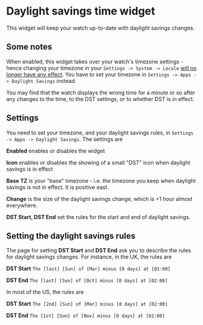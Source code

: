 # Daylight savings time widget

This widget will keep your watch up-to-date with daylight savings changes.

## Some notes

When enabled, this widget takes over your watch's timezone settings - hence changing your timezone in your `Settings -> System -> Locale` <u>will no longer have any effect</u>. You have to set your timezone in `Settings -> Apps -> Daylight Savings` instead.

You may find that the watch displays the wrong time for a minute or so after any changes to the time, to the DST settings, or to whether DST is in effect.

## Settings

You need to set your timezone, and your daylight savings rules, in `Settings -> Apps -> Daylight Savings`. The settings are

**Enabled** enables or disables the widget

**Icon** enables or disables the showing of a small "DST" icon when daylight savings is in effect

**Base TZ** is your "base" timezone - i.e. the timezone you keep when daylight savings is not in effect. It is positive east.

**Change** is the size of the daylight savings change, which is +1 hour almost everywhere.

**DST Start, DST End** set the rules for the start and end of daylight savings.

## Setting the daylight savings rules

The page for setting **DST Start** and **DST End** ask you to describe the rules for daylight savings changes. For instance, in the UK, the rules are

**DST Start** `The [last] [Sun] of [Mar] minus [0 days] at [01:00]`

**DST End** `The [last] [Sun] of [Oct] minus [0 days] at [02:00]`

In most of the US, the rules are

**DST Start** `The [2nd] [Sun] of [Mar] minus [0 days] at [02:00]`

**DST End** `The [1st] [Sun] of [Nov] minus [0 days] at [02:00]`




